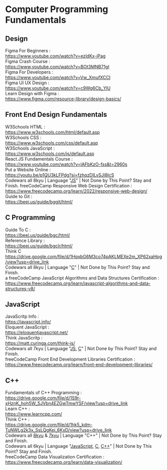 # Computer Programming Fundamentals
## Design
Figma For Beginners : <br/>
https://www.youtube.com/watch?v=ezldKx-jPag <br/>
Figma Crash Course : <br/>
https://www.youtube.com/watch?v=BOt3MNB71gI <br/>
Figma For Developers : <br/>
https://www.youtube.com/watch?v=Vw_XmufXCCI <br/>
Figma UI UX Design : <br/>
https://www.youtube.com/watch?v=c9Wg6Cb_YlU <br/>
Learn Design with Figma :  <br/>
https://www.figma.com/resource-library/design-basics/ <br/>

## Front End Design Fundamentals
W3Schools HTML : <br/>
https://www.w3schools.com/html/default.asp <br/>
W3Schools CSS : <br/>
https://www.w3schools.com/css/default.asp <br/>
W3Schools JavaScript : <br/>
https://www.w3schools.com/js/default.asp <br/>
React.JS Fundamentals Course : <br/>
https://www.youtube.com/watch?v=lAFbKzO-fss&t=2960s <br/>
Put a Website Online : <br/>
https://youtu.be/p1QU3kLFPdg?si=fzhqzDILvSJl8IcS <br/>
Codewars all 8kyu | Language "[JS](https://www.codewars.com/kata/search/javascript?q=&r%5B%5D=-8&xids=played&order_by=sort_date%20desc)" | Not Done by This Point? Stay and Finish.
freeCodeCamp Responsive Web Design Certification : <br/>
https://www.freecodecamp.org/learn/2022/responsive-web-design/ <br/>
Guide to Git : <br/>
https://beej.us/guide/bggit/html/ <br/>

## C Programming
Guide To C : <br/>
https://beej.us/guide/bgc/html/ <br/>
Reference Library : <br/>
https://beej.us/guide/bgclr/html/ <br/>
Think C <br/>
https://drive.google.com/file/d/1HqxbG6M3co74pAKLMEXe2m_XP62xaHpg/view?usp=drive_link <br/>
Codewars all 8kyu | Language "[C](https://www.codewars.com/kata/search/c?q=&r%5B%5D=-8&order_by=sort_date%20desc)" | Not Done by This Point? Stay and Finish. <br/>a
freeCodeCamp JavaScript Algorithms and Data Structures Certification : <br/>
https://www.freecodecamp.org/learn/javascript-algorithms-and-data-structures-v8/ <br/>

## JavaScript
JavaScritp Info : <br/>
https://javascript.info/ <br/>
Eloquent JavaScript : <br/>
https://eloquentjavascript.net/ <br/>
Think JavaScritp : <br/>
https://matt.curinga.com/think-js/ <br/>
Codewars all 7kyu | Language "[JS](https://www.codewars.com/kata/search/javascript?q=&r%5B%5D=-7&order_by=sort_date%20desc), [C](https://www.codewars.com/kata/search/c?q=&r%5B%5D=-7&order_by=sort_date%20desc)" | Not Done by This Point? Stay and Finish. <br/>
freeCodeCamp Front End Development Libraries Certification : <br/>
https://www.freecodecamp.org/learn/front-end-development-libraries/ <br/>

## C++
Fundamentals of C++ Programming : <br/>
https://drive.google.com/file/d/1S9r-xHznK_hoh5W_5JVbn4EZGwTmwYSF/view?usp=drive_link <br/>
Learn C++ : <br/>
https://www.learncpp.com/ <br/>
Think C++ : <br/>
https://drive.google.com/file/d/1hk5_kdm-TuNWLg2k3x_SsLQgKej_6KxD/view?usp=drive_link <br/>
Codewars all [8kyu](https://www.codewars.com/kata/search/cpp?q=&r%5B%5D=-8&order_by=sort_date%20desc) & [7kyu](https://www.codewars.com/kata/search/cpp?q=&r%5B%5D=-7&order_by=sort_date%20desc) | Language "C++" | Not Done by This Point? Stay and Finish. <br/>
Codewars all 6kyu | Language "[JavaScript](https://www.codewars.com/kata/search/javascript?q=&r%5B%5D=-6&order_by=sort_date%20desc), [C](https://www.codewars.com/kata/search/c?q=&r%5B%5D=-6&order_by=sort_date%20desc), [C++](https://www.codewars.com/kata/search/cpp?q=&r%5B%5D=-6&order_by=sort_date%20desc)" | Not Done by This Point? Stay and Finish. <br/>
freeCodeCamp Data Visualization Certification : <br/>
https://www.freecodecamp.org/learn/data-visualization/ <br/>
